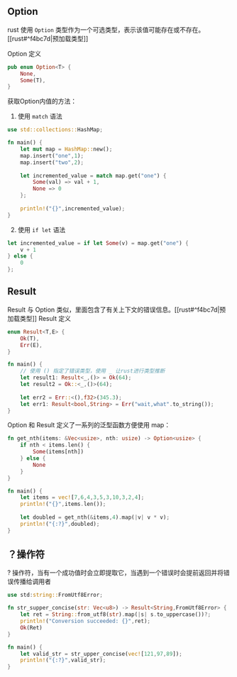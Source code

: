 ## Option
rust 使用 `Option` 类型作为一个可选类型，表示该值可能存在或不存在。[[rust#^f4bc7d|预加载类型]]

Option 定义
```rust
pub enum Option<T> {
	None,
	Some(T),
}
```

获取Option内值的方法：
1. 使用 `match` 语法

```rust
use std::collections::HashMap;

fn main() {
	let mut map = HashMap::new();
	map.insert("one",1);
	map.insert("two",2);
	
	let incremented_value = match map.get("one") {
		Some(val) => val + 1,
		None => 0
	};
	
	println!("{}",incremented_value);
}
```

2. 使用 `if let` 语法

```rust
let incremented_value = if let Some(v) = map.get("one") {
	v + 1
} else {
	0
};
```


## Result
Result 与 Option 类似，里面包含了有关上下文的错误信息。[[rust#^f4bc7d|预加载类型]]
Result 定义
```rust
enum Result<T,E> {
	Ok(T),
	Err(E),
}
```

```rust
fn main() {
	// 使用 () 指定了错误类型，使用 _ 让rust进行类型推断
	let result1: Result<_,()> = Ok(64);
	let result2 = Ok::<_,()>(64);
	
	let err2 = Err::<(),f32>(345.3);
	let err1: Result<bool,String> = Err("wait,what".to_string());
}
```

Option 和 Result 定义了一系列的泛型函数方便使用
map：
```rust
fn get_nth(items: &Vec<usize>, nth: usize) -> Option<usize> {
	if nth < items.len() {
		Some(items[nth])
	} else {
		None	
	}
}

fn main() {
	let items = vec![7,6,4,3,5,3,10,3,2,4];
	println!("{}",items.len());
	
	let doubled = get_nth(&items,4).map(|v| v * v);
	println!("{:?}",doubled);
}
```

## ？操作符
? 操作符，当有一个成功值时会立即提取它，当遇到一个错误时会提前返回并将错误传播给调用者
```rust
use std:string::FromUtf8Error;

fn str_supper_concise(str: Vec<u8>) -> Result<String,FromUtf8Error> {
	let ret = String::from_utf8(str).map(|s| s.to_uppercase())?;
	println!("Conversion succeeded: {}",ret);
	Ok(Ret)
}

fn main() {
	let valid_str = str_upper_concise(vec![121,97,89]);
	println!("{:?}",valid_str);
}
```